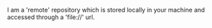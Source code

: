 I am a 'remote' repository which is stored locally in your machine and accessed through a 'file://' url.